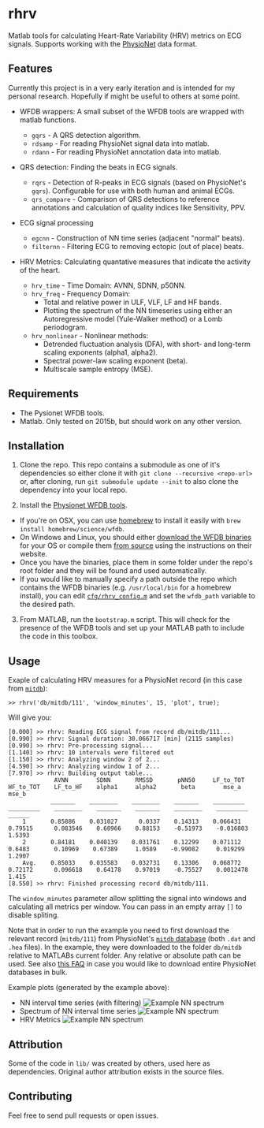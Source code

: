 # rhrv

Matlab tools for calculating Heart-Rate Variability (HRV) metrics on ECG signals. Supports working with the [PhysioNet](https://physionet.org/) data format.

## Features
Currently this project is in a very early iteration and is intended for my personal research. Hopefully if might be useful to others at some point.

* WFDB wrappers: A small subset of the WFDB tools are wrapped with matlab functions.
  * `gqrs` - A QRS detection algorithm.
  * `rdsamp` - For reading PhysioNet signal data into matlab.
  * `rdann` - For reading PhysioNet annotation data into matlab.

* QRS detection: Finding the beats in ECG signals.
  * `rqrs` - Detection of R-peaks in ECG signals (based on PhysioNet's `gqrs`). Configurable for use with both human and animal ECGs.
  * `qrs_compare` - Comparison of QRS detections to reference annotations and calculation of quality indices like Sensitivity, PPV.

* ECG signal processing
   * `egcnn` - Construction of NN time series (adjacent "normal" beats).
   * `filternn` - Filtering ECG to removing ectopic (out of place) beats.

* HRV Metrics: Calculating quantative measures that indicate the activity of the heart.
  * `hrv_time` - Time Domain: AVNN, SDNN, p50NN.
  * `hrv_freq` - Frequency Domain:
    * Total and relative power in ULF, VLF, LF and HF bands.
    * Plotting the spectrum of the NN timeseries using either an Autoregressive model (Yule-Walker method) or a Lomb periodogram.
  * `hrv_nonlinear` - Nonlinear methods:
    * Detrended fluctuation analysis (DFA), with short- and long-term scaling exponents (alpha1, alpha2).
    * Spectral power-law scaling exponent (beta).
    * Multiscale sample entropy (MSE).

## Requirements
* The Pysionet WFDB tools.
* Matlab. Only tested on 2015b, but should work on any other version.

## Installation

1. Clone the repo. This repo contains a submodule as one of it's dependencies so either clone it with `git clone --recursive <repo-url>` or, after cloning,  run `git submodule update --init` to also clone the dependency into your local repo.

2. Install the [Physionet WFDB tools](https://www.physionet.org/physiotools/wfdb.shtml).
  * If you're on OSX, you can use [homebrew](http://brew.sh) to install it easily with `brew install homebrew/science/wfdb`.
  * On Windows and Linux, you should either [download the WFDB binaries](https://physionet.org/physiotools/binaries/) for your OS or compile them [from source](https://physionet.org/physiotools/wfdb.shtml#downloading) using the instructions on their website.
  * Once you have the binaries, place them in some folder under the repo's root folder and they will be found and used automatically.
  * If you would like to manually specify a path outside the repo which contains the WFDB binaries (e.g. `/usr/local/bin` for a homebrew install), you can edit [`cfg/rhrv_config.m`](https://github.com/avivrosenberg/rhrv/blob/master/cfg/rhrv_config.m) and set the `wfdb_path` variable to the desired path.

3. From MATLAB, run the `bootstrap.m` script. This will check for the presence of the WFDB tools and set up your MATLAB path to include the code in this toolbox.

## Usage
Exaple of calculating HRV measures for a PhysioNet record (in this case from [`mitdb`](https://www.physionet.org/physiobank/database/mitdb/)):
```
>> rhrv('db/mitdb/111', 'window_minutes', 15, 'plot', true);
```
Will give you:
```
[0.000] >> rhrv: Reading ECG signal from record db/mitdb/111...
[0.990] >> rhrv: Signal duration: 30.066717 [min] (2115 samples)
[0.990] >> rhrv: Pre-processing signal...
[1.140] >> rhrv: 10 intervals were filtered out
[1.150] >> rhrv: Analyzing window 2 of 2...
[4.590] >> rhrv: Analyzing window 1 of 2...
[7.970] >> rhrv: Building output table...
             AVNN        SDNN       RMSSD       pNN50     LF_to_TOT    HF_to_TOT    LF_to_HF    alpha1     alpha2       beta        mse_a      mse_b 
            _______    ________    ________    _______    _________    _________    ________    _______    _______    ________    _________    ______
    1       0.85886    0.031027      0.0337    0.14313    0.066431     0.79515      0.083546    0.60966    0.88153    -0.51973    -0.016803    1.5393
    2       0.84181    0.040139    0.031761    0.12299    0.071112      0.6483       0.10969    0.67389     1.0589    -0.99082     0.019299    1.2907
    Avg.    0.85033    0.035583    0.032731    0.13306    0.068772     0.72172      0.096618    0.64178    0.97019    -0.75527    0.0012478     1.415
[8.550] >> rhrv: Finished processing record db/mitdb/111.

```
The `window_minutes` parameter allow splitting the signal into windows and calculating all metrics per window. You can pass in an empty array `[]` to disable spliting.

Note that in order to run the example you need to first download the relevant record (`mitdb/111`) from PhysioNet's [`mitdb` database](https://physionet.org/physiobank/database/mitdb/) (both `.dat` and `.hea` files). In the example, they were downloaded to the folder `db/mitdb` relative to MATLABs current folder. Any relative or absolute path can be used. See also [this FAQ](https://physionet.org/faq.shtml#downloading-databases) in case you would like to download entire PhysioNet databases in bulk. 

Example plots (generated by the example above):
* NN interval time series (with filtering)
  ![Example NN spectrum](https://github.com/avivrosenberg/rhrv/blob/master/fig/example_nn.png)
* Spectrum of NN interval time series
  ![Example NN spectrum](https://github.com/avivrosenberg/rhrv/blob/master/fig/example_spectrum.png)
* HRV Metrics
  ![Example NN spectrum](https://github.com/avivrosenberg/rhrv/blob/master/fig/example_hrv.png)

## Attribution
Some of the code in `lib/` was created by others, used here as dependencies. Original author attribution exists in the source files.

## Contributing
Feel free to send pull requests or open issues.
